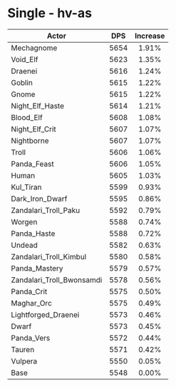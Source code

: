 # Single - hv-as
| Actor | DPS | Increase |
|---|:---:|:---:|
|Mechagnome|5654|1.91%|
|Void_Elf|5623|1.35%|
|Draenei|5616|1.24%|
|Goblin|5615|1.22%|
|Gnome|5615|1.22%|
|Night_Elf_Haste|5614|1.21%|
|Blood_Elf|5608|1.08%|
|Night_Elf_Crit|5607|1.07%|
|Nightborne|5607|1.07%|
|Troll|5606|1.06%|
|Panda_Feast|5606|1.05%|
|Human|5605|1.03%|
|Kul_Tiran|5599|0.93%|
|Dark_Iron_Dwarf|5595|0.86%|
|Zandalari_Troll_Paku|5592|0.79%|
|Worgen|5588|0.74%|
|Panda_Haste|5588|0.72%|
|Undead|5582|0.63%|
|Zandalari_Troll_Kimbul|5580|0.58%|
|Panda_Mastery|5579|0.57%|
|Zandalari_Troll_Bwonsamdi|5578|0.56%|
|Panda_Crit|5575|0.50%|
|Maghar_Orc|5575|0.49%|
|Lightforged_Draenei|5573|0.46%|
|Dwarf|5573|0.45%|
|Panda_Vers|5572|0.44%|
|Tauren|5571|0.42%|
|Vulpera|5550|0.05%|
|Base|5548|0.00%|
